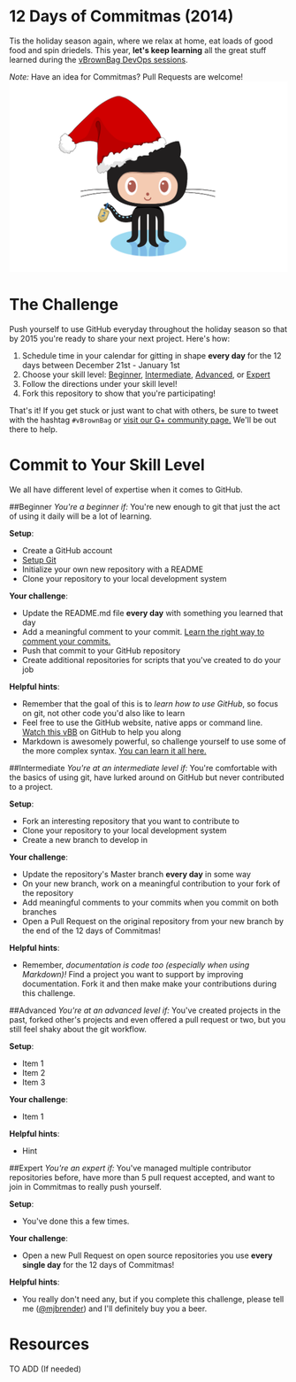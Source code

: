 12 Days of Commitmas (2014)
====================

Tis the holiday season again, where we relax at home, eat loads of good food and spin driedels. This year, **let's keep learning** all the great stuff learned during the [vBrownBag DevOps sessions](http://professionalvmware.com/vbrownbag-devops-series/).

*Note:* Have an idea for Commitmas? Pull Requests are welcome! 
![Holiday octocat](octocat/holiday-octocat.png)

The Challenge
==
Push yourself to use GitHub everyday throughout the holiday season so that by 2015 you're ready to share your next project. Here's how: 

1. Schedule time in your calendar for gitting in shape **every day** for the 12 days between December 21st - January 1st
2. Choose your skill level: [Beginner](#beginner), [Intermediate](#intermediate), [Advanced](#advanced), or [Expert](#expert)
3. Follow the directions under your skill level!
4. Fork this repository to show that you're participating!

That's it! If you get stuck or just want to chat with others, be sure to tweet with the hashtag `#vBrownBag` or [visit our G+ community page.](https://plus.google.com/u/0/communities/104346122697555179657) We'll be out there to help.


Commit to Your Skill Level
==
We all have different level of expertise when it comes to GitHub. 


##Beginner
<a name="beginner"></a>
*You're a beginner if:* You're new enough to git that just the act of using it daily will be a lot of learning.

**Setup**:
* Create a GitHub account
* [Setup Git](https://help.github.com/articles/set-up-git/)
* Initialize your own new repository with a README
* Clone your repository to your local development system

**Your challenge**:
* Update the README.md file **every day** with something you learned that day
* Add a meaningful comment to your commit. [Learn the right way to comment your commits.](https://github.com/phonegap/phonegap/wiki/Git-Commit-Message-Format)
* Push that commit to your GitHub repository
* Create additional repositories for scripts that you've created to do your job

**Helpful hints**:
* Remember that the goal of this is to *learn how to use GitHub*, so focus on git, not other code you'd also like to learn
* Feel free to use the GitHub website, native apps or command line. [Watch this vBB](http://neckbeardinfluence.com/technical-quick-hacking-your-way-into-github/) on GitHub to help you along
* Markdown is awesomely powerful, so challenge yourself to use some of the more complex syntax. [You can learn it all here.](http://daringfireball.net/projects/markdown/syntax)


##Intermediate
<a name="intermediate"></a>
*You're at an intermediate level if:* You're comfortable with the basics of using git, have lurked around on GitHub but never contributed to a project. 

**Setup**:
* Fork an interesting repository that you want to contribute to
* Clone your repository to your local development system
* Create a new branch to develop in

**Your challenge**:
* Update the repository's Master branch **every day** in some way
* On your new branch, work on a meaningful contribution to your fork of the repository
* Add meaningful comments to your commits when you commit on both branches
* Open a Pull Request on the original repository from your new branch by the end of the 12 days of Commitmas!

**Helpful hints**:
* Remember, *documentation is code too (especially when using Markdown)!* Find a project you want to support by improving documentation. Fork it and then make make your contributions during this challenge.

##Advanced
<a name="advanced"></a>
*You're at an advanced level if:* You've created projects in the past, forked other's projects and even offered a pull request or two, but you still feel shaky about the git workflow.

**Setup**:
* Item 1
* Item 2
* Item 3

**Your challenge**:
* Item 1

**Helpful hints**:
* Hint

##Expert
<a name="expert"></a>
*You're an expert if:* You've managed multiple contributor repositories before, have more than 5 pull request accepted, and want to join in Commitmas to really push yourself.

**Setup**:
* You've done this a few times.

**Your challenge**:
* Open a new Pull Request on open source repositories you use **every single day** for the 12 days of Commitmas!

**Helpful hints**:
* You really don't need any, but if you complete this challenge, please tell me ([@mjbrender](http://twitter.com/mjbrender)) and I'll definitely buy you a beer.


# Resources

TO ADD (If needed)
